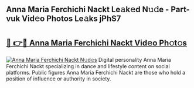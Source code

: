 ## Anna Maria Ferchichi Nackt Le𝚊k𝚎d N𝚞𝚍e - Part-vuk Vid𝚎o Photos Le𝚊ks jPhS7

# <h2><a href="http://fb4zq4.evod.top/?m=Anna+Maria+Ferchichi+Nackt">🔗 👉🔴 Anna Maria Ferchichi Nackt Vid𝚎o Ph𝚘t𝚘s</a></h2>

[![Anna Maria Ferchichi Nackt N𝚞d𝚎s](https://i.imgur.com/8V9OHl7.gif)](http://fb4zq4.evod.top/?m=Anna+Maria+Ferchichi+Nackt)
Digital personality Anna Maria Ferchichi Nackt specializing in dance and lifestyle content on social platforms. Public figures Anna Maria Ferchichi Nackt are those who hold a position of influence or authority in society. 
